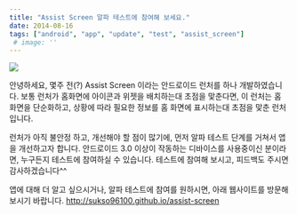 ```yaml
---
title: "Assist Screen 알파 테스트에 참여해 보세요."
date: 2014-08-16
tags: ["android", "app", "update", "test", "assist_screen"]
 # image: ''
---
```

<img class="image-wrapper" src="https://sukso96100.github.io/blogimgs/assistscreen_website.png">

안녕하세요, 몇주 전(?) Assist Screen 이라는 안드로이드 런처를 하나 개발하였습니다.
보통 런처가 홈화면에 아이콘과 위젯을 배치하는대 초점을 맟춘다면, 이 런처는 홈 화면을 단순화하고, 
상황에 따라 필요한 정보를 홈 화면에 표시하는대 초점을 맟춘 런처입니다.

런처가 아직 불안정 하고, 개선해야 할 점이 많기에, 먼저 알파 테스트 단계를 거쳐서 앱을 개선하고자 합니다.
안드로이드 3.0 이상이 작동하는 디바이스를 사용중이신 분이라면, 누구든지 테스트에 참여하실 수 있습니다.
테스트에 참여해 보시고, 피드백도 주시면 감사하겠습니다^^

앱에 대해 더 알고 싶으시거나, 알파 테스트에 참여를 원하시면, 아래 웹사이트를 방문해 보시기 바랍니다.
http://sukso96100.github.io/assist-screen
